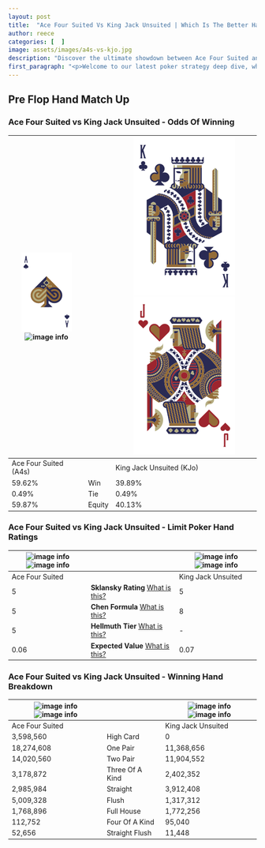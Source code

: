 ```yaml
---
layout: post
title:  "Ace Four Suited Vs King Jack Unsuited | Which Is The Better Hand In Poker? A Complete Guide"
author: reece
categories: [  ]
image: assets/images/a4s-vs-kjo.jpg
description: "Discover the ultimate showdown between Ace Four Suited and King Jack Unsuited in poker! Uncover the odds, strategies, and scenarios where one hand triumphs over the other. Get ready to up your poker game with this thrilling analysis."
first_paragraph: "<p>Welcome to our latest poker strategy deep dive, where we're pitting two distinct hands against each other in a high-stakes showdown: Ace Four Suited vs King Jack Unsuited.</p><p>In the dynamic world of poker, every decision counts, and knowing which hand holds the upper hand is key to your success at the table.</p><p>In this article, we'll dissect these two hands, explore the scenarios where one dominates the other, and equip you with the knowledge to make strategic choices that can tip the odds in your favor.</p><p>Get ready to unravel the intriguing dynamics of these poker hands and elevate your game to new heights.</p>"
---
```




[comment]: # (sp0)

## Pre Flop Hand Match Up

<div class="table hand-ratings" markdown="1"> 



### Ace Four Suited vs King Jack Unsuited - Odds Of Winning


    
| ![image info](assets/images/hand1/a.png) ![image info](assets/images/hand1/4s.png) |  | ![image info](assets/images/hand2/k.png) ![image info](assets/images/hand2/jo.png) |
| -------- | -------- | -------- |
| Ace Four Suited (A4s) |  | King Jack Unsuited (KJo) |
| 59.62% | Win | 39.89% |
| 0.49% | Tie | 0.49% |
| 59.87% | Equity | 40.13% |




[comment]: # (sp1)



### Ace Four Suited vs King Jack Unsuited - Limit Poker Hand Ratings


    
| ![image info](https://www.riverpairs.com/assets/images/hand1/a.png) ![image info](https://www.riverpairs.com/assets/images/hand1/4s.png) |  | ![image info](https://www.riverpairs.com/assets/images/hand2/k.png) ![image info](https://www.riverpairs.com/assets/images/hand2/jo.png) |
| -------- | -------- | -------- |
| Ace Four Suited |  | King Jack Unsuited |
| 5 | **Sklansky Rating** [What is this?](/sklansky-rating-explained) | 5 |
| 5 | **Chen Formula** [What is this?](/chen-formula-explained) | 8 |
| 5 | **Hellmuth Tier** [What is this?](/Hellmuth-tier-explained) | - |
| 0.06 | **Expected Value** [What is this?](/expected-value-explained) | 0.07 |




[comment]: # (sp2)



### Ace Four Suited vs King Jack Unsuited - Winning Hand Breakdown


    
| ![image info](https://www.riverpairs.com/assets/images/hand1/a.png) ![image info](https://www.riverpairs.com/assets/images/hand1/4s.png) |  | ![image info](https://www.riverpairs.com/assets/images/hand2/k.png) ![image info](https://www.riverpairs.com/assets/images/hand2/jo.png) |
| -------- | -------- | -------- |
| Ace Four Suited |  | King Jack Unsuited |
| 3,598,560 | High Card | 0 |
| 18,274,608 | One Pair | 11,368,656 |
| 14,020,560 | Two Pair | 11,904,552 |
| 3,178,872 | Three Of A Kind | 2,402,352 |
| 2,985,984 | Straight | 3,912,408 |
| 5,009,328 | Flush | 1,317,312 |
| 1,768,896 | Full House | 1,772,256 |
| 112,752 | Four Of A Kind | 95,040 |
| 52,656 | Straight Flush | 11,448 |




[comment]: # (sp3)



</div>

[comment]: # (sp4)



[comment]: # (sp5)

